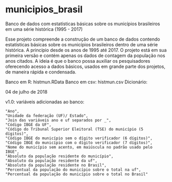 # municipios_brasil
Banco de dados com estatísticas básicas sobre os municípios brasileiros em uma série histórica (1995 - 2017)

Esse projeto compreende a construção de um banco de dados contendo estatísticas básicas sobre os municípios brasileiros dentro de uma série histórica. A princípio desde os anos de 1995 até 2017. O projeto está em sua primeira versão e contém apenas os dados de contagem da população nos anos citados. A ideia é que o banco possa auxiliar os pesquisadores oferecendo acesso a dados básicos, usados em grande parte dos projetos, de maneira rápida e condensada.

Banco em R: histmun.RData
Banco em csv: histmun.csv
Dicionário:  

04 de julho de 2018

v1.0: variáveis adicionadas ao banco:

    "Ano",
    "Unidade da federação (UF)/ Estado",
    "Join das variáveis ano e uf separados por _",
    "Código IBGE da UF",
    "Código do Tribunal Superior Eleitoral (TSE) do município (5 dígitos)",
    "Código IBGE do município sem o dígito verificador (6 dígitos)",
    "Código IBGE do município com o dígito verificador (7 dígitos)",
    "Nome do município sem acento, em maiúscula no padrão usado pelo IBGE",
    "Absoluto da população residente do município",
    "Absoluto da população residente da uf",
    "Absoluto da população residente no Brasil",
    "Percentual da população do município sobre o total na uf",
    "Percentual da população do município sobre o total no Brasil"
